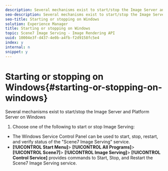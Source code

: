 ```yaml
---
description: Several mechanisms exist to start/stop the Image Server and Platform Server on Windows
seo-description: Several mechanisms exist to start/stop the Image Server and Platform Server on Windows
seo-title: Starting or stopping on Windows
solution: Experience Manager
title: Starting or stopping on Windows
topic: Scene7 Image Serving - Image Rendering API
uuid: 10004e3f-d437-4e0b-a4fb-f2d9158fc5e4
index: y
internal: n
snippet: y
---
```


# Starting or stopping on Windows{#starting-or-stopping-on-windows}

Several mechanisms exist to start/stop the Image Server and Platform Server on Windows

1. Choose one of the following to start or stop Image Serving:

* The Windows Service Control Panel can be used to start, stop, restart, and verify status of the "Scene7 Image Serving" service. 
* **[!UICONTROL Start Menu]**> **[!UICONTROL All Programs]**> **[!UICONTROL Scene7]**> **[!UICONTROL Image Serving]**> **[!UICONTROL Control Service]** provides commands to Start, Stop, and Restart the Scene7 Image Serving service.

